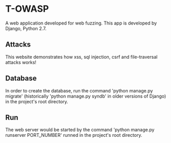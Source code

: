 # T-OWASP
A web application developed for web fuzzing. This app is developed by Django, Python 2.7.

## Attacks
This website demonstrates how xss, sql injection, csrf and file-traversal attacks works!

## Database
In order to create the database, run the command 'python manage.py migrate' (historically 'python manage.py syndb' in older versions of Django) in the project's root directory.

## Run
The web server would be started by the command 'python manage.py runserver PORT_NUMBER' runned in the project's root directory.


